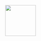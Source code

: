 <div id="header" align="center">
  <img src="https://media.giphy.com/media/xTiIzJSKB4l7xTouE8/giphy.gif" width="100"/>
</div>
